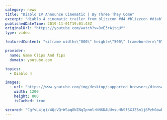 ```yaml
---
category: news
title: "Diablo IV Announce Cinematic | By Three They Come"
excerpt: "diablo 4 cinematic trailer from blizzcon #d4 #blizzcon #diablo."
publishedDateTime: 2019-11-01T19:01:45Z
originalUrl: "https://youtube.com/watch?v=0vE3rAjtqUY"
type: video

featuredContent: "<iframe width=\"800\" height=\"500\" frameborder=\"0\" src=\"https://www.youtube.com/embed/0vE3rAjtqUY\" allow=\"accelerometer; autoplay; encrypted-media; gyroscope; picture-in-picture\" allowfullscreen></iframe>"

provider:
  name: Game Clips And Tips
  domain: youtube.com

topics:
  - Diablo 4

images:
  - url: "https://www.youtube.com/img/desktop/supported_browsers/dinosaur.png"
    width: 1200
    height: 800
    isCached: true

secured: "CgfvL4jqi/4QcVQ+WSaq8NZNqIpnmlrNN6DAUUvsuHkSfSXJZ5m1j8Pzh0awB+Kl+pZyZDpmWDRj2LBYdVeIpbM+13xAhvsPGlvmKscE+E2R1JmxdAXLt424Ist09Av3iBX+ePeEknBcGH5I/WPHslxpRY9kUhxI0b3CYU8z3yqg6GSpYewzucGRnw1S0nKExesYj+70jNLWk+0CTnh2UVE/6+fBoNsOmZl8D/53pOiynPL3YdLmkz9O6Xb5lze/yB/7lAwFR7k6XLSJX8BpVypbydqPP8ZtKAc8N0F/RFAa3dHPXcL+zZ/nJtUljVJT5RqBO5oANlGRiP4Ao5oBsUl5Ktnc3gSjAnQyea2PVlNwSRea1J3pvqG0bVEpmQWKzX8oGJkZtu0Vsq8tkCdYmg==;fStoy41FfrMh5vkX8Pn7iw=="
---
```


